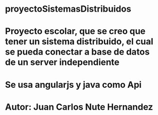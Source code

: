 # proyectoSistemasDistribuidos

# Proyecto escolar, que se creo que tener un sistema distribuido, el cual se pueda conectar a base de datos de un server independiente

# Se usa angularjs y java como Api

# Autor: Juan Carlos Nute Hernandez
